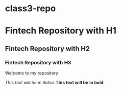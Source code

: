 # class3-repo

# Fintech Repository with H1

## Fintech Repository with H2

### Fintech Repository with H3

Welcome to my repository

*This text will be in italics*
**This text will be in bold**
